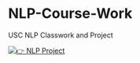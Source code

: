 # NLP-Course-Work
USC NLP Classwork and Project

[![👉 NLP Project](https://colab.research.google.com/drive/1MRbpxHH8Ht0WaeQ0cogDDCtvWoTwTltI?usp=sharing)](https://colab.research.google.com/drive/1MRbpxHH8Ht0WaeQ0cogDDCtvWoTwTltI?usp=sharing)
